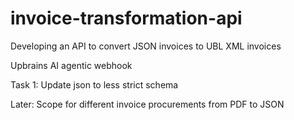 # invoice-transformation-api
Developing an API to convert JSON invoices to UBL XML invoices

Upbrains AI agentic webhook

Task 1: Update json to less strict schema

Later: Scope for different invoice procurements from PDF to JSON
